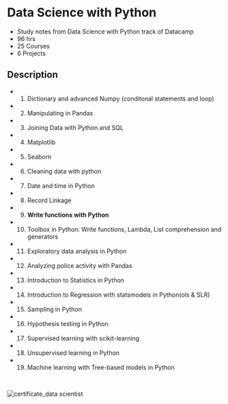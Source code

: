 # Data Science with Python 
- Study notes from Data Science with Python track of Datacamp
- 96 hrs 
- 25 Courses 
- 6 Projects
## Description
- 1. Dictionary and advanced Numpy (conditonal statements and loop)
- 2. Manipulating in Pandas 
- 3. Joining Data with Python and SQL 
- 4. Matplotlib
- 5. Seaborn
- 6. Cleaning data with python
- 7. Date and time in Python
- 8. Record Linkage
- 9. **Write functions with Python**
- 10. Toolbox in Python: Write functions, Lambda, List comprehension and generators
- 11. Exploratory data analysis in Python
- 12. Analyzing police activity with Pandas
- 13. Introduction to Statistics in Python
- 14. Introduction to Regression with statsmodels in Python(ols & SLR)
- 15. Sampling in Python
- 16. Hypothesis testing in Python
- 17. Supervised learning with scikit-learning
- 18. Unsupervised learning in Python
- 19. Machine learning with Tree-based models in Python

<br>


![certificate_data scientist](https://user-images.githubusercontent.com/58776067/215319927-9f42ca5e-128e-494c-a4b3-194c090357ed.png)
